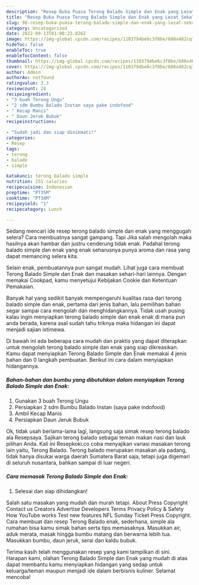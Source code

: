 ```yaml
---
description: "Resep Buka Puasa Terong Balado Simple dan Enak yang Lezat Sekali "
title: "Resep Buka Puasa Terong Balado Simple dan Enak yang Lezat Sekali "
slug: 98-resep-buka-puasa-terong-balado-simple-dan-enak-yang-lezat-sekali
category: Uncategorized
date: 2022-09-13T01:00:23.826Z
image: https://img-global.cpcdn.com/recipes/1103794be6c3f0be/680x482cq70/terong-balado-simple-dan-enak-foto-resep-utama.jpg
hideToc: false
enableToc: true
enableTocContent: false
thumbnail: https://img-global.cpcdn.com/recipes/1103794be6c3f0be/680x482cq70/terong-balado-simple-dan-enak-foto-resep-utama.jpg
cover: https://img-global.cpcdn.com/recipes/1103794be6c3f0be/680x482cq70/terong-balado-simple-dan-enak-foto-resep-utama.jpg
author: Admin
authorAv: notfound
ratingvalue: 3.3
reviewcount: 24
recipeingredient:
- "3 buah Terong Ungu"
- "2 sdm Bumbu Balado Instan saya pake indofood"
- " Kecap Manis"
- " Daun Jeruk Bubuk"
recipeinstructions:

- "Sudah jadi dan siap dinikmati!"
categories:
- Resep
tags:
- terong
- balado
- simple

katakunci: terong balado simple 
nutrition: 251 calories
recipecuisine: Indonesian
preptime: "PT35M"
cooktime: "PT38M"
recipeyield: "1"
recipecategory: Lunch

---
```



Sedang mencari ide resep terong balado simple dan enak yang menggugah selera? Cara membuatnya sangat gampang. Tapi Jika salah mengolah maka hasilnya akan hambar dan justru cenderung tidak enak. Padahal terong balado simple dan enak yang enak seharusnya punya aroma dan rasa yang dapat memancing selera kita.


Selain enak, pembuatannya pun sangat mudah. Lihat juga cara membuat Terong Balado Simple dan Enak dan masakan sehari-hari lainnya. Dengan memakai Cookpad, kamu menyetujui Kebijakan Cookie dan Ketentuan Pemakaian.

Banyak hal yang sedikit banyak mempengaruhi kualitas rasa dari terong balado simple dan enak, pertama dari jenis bahan, lalu pemilihan bahan segar sampai cara mengolah dan menghidangkannya. Tidak usah pusing kalau ingin menyiapkan terong balado simple dan enak enak di mana pun anda berada, karena asal sudah tahu triknya maka hidangan ini dapat menjadi sajian istimewa.


Di bawah ini ada beberapa cara mudah dan praktis yang dapat diterapkan untuk mengolah terong balado simple dan enak yang siap dikreasikan. Kamu dapat menyiapkan Terong Balado Simple dan Enak memakai 4 jenis bahan dan 0 langkah pembuatan. Berikut ini cara dalam menyiapkan hidangannya.

<!--inarticleads1-->

##### Bahan-bahan dan bumbu yang dibutuhkan dalam menyiapkan Terong Balado Simple dan Enak:

1. Gunakan 3 buah Terong Ungu
1. Persiapkan 2 sdm Bumbu Balado Instan (saya pake indofood)
1. Ambil  Kecap Manis
1. Persiapkan  Daun Jeruk Bubuk


Ok, tidak usah berlama-lama lagi, langsung saja simak resep terong balado ala Resepsaya. Sajikan terong balado sebagai teman makan nasi dan lauk pilihan Anda. Kali ini Resepkoki.co coba menyajikan variasi masakan terong lain yaitu, Terong Balado. Terong balado merupakan masakan ala padang, tidak hanya disukai warga daerah Sumatera Barat saja, tetapi juga digemari di seluruh nusantara, bahkan sampai di luar negeri. 

<!--inarticleads2-->

##### Cara memasak Terong Balado Simple dan Enak:


1. Selesai dan siap dihidangkan!

Salah satu masakan yang mudah dan murah tetapi. About Press Copyright Contact us Creators Advertise Developers Terms Privacy Policy &amp; Safety How YouTube works Test new features NFL Sunday Ticket Press Copyright. Cara membuat dan resep Terong Balado enak, sederhana, simple ala rumahan bisa kamu simak bahan serta tips memasaknya. Masukkan air, aduk merata, masak hingga bumbu matang dan berwarna lebih tua. Masukkan bumbu, daun jeruk, serai dan kaldu bubuk. 

Terima kasih telah menggunakan resep yang kami tampilkan di sini. Harapan kami, olahan Terong Balado Simple dan Enak yang mudah di atas dapat membantu kamu menyiapkan hidangan yang sedap untuk keluarga/teman maupun menjadi ide dalam berbisnis kuliner. Selamat mencoba!
